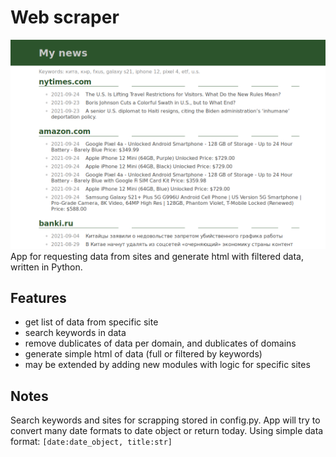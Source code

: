 # Web scraper
![image](screenshot.png)  
App for requesting data from sites and generate html with filtered data,
written in Python.  

## Features
- get list of data from specific site
- search keywords in data
- remove dublicates of data per domain, and dublicates of domains
- generate simple html of data (full or filtered by keywords)
- may be extended by adding new modules with logic for specific sites

## Notes
Search keywords and sites for scrapping stored in config.py.
App will try to convert many date formats to date object or return today.
Using simple data format: `[date:date_object, title:str]`
